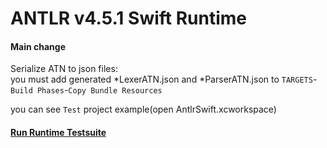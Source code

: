 
# ANTLR v4.5.1 Swift Runtime

#### Main change
Serialize ATN to json files:  
you must add generated \*LexerATN.json and \*ParserATN.json
 to `TARGETS`-`Build Phases`-`Copy Bundle Resources`

you can see `Test` project example(open AntlrSwift.xcworkspace)  

#### [Run Runtime Testsuite](https://github.com/janyou/ANTLR-Swift-Target/blob/master/RuntimeTestsuite.md)

